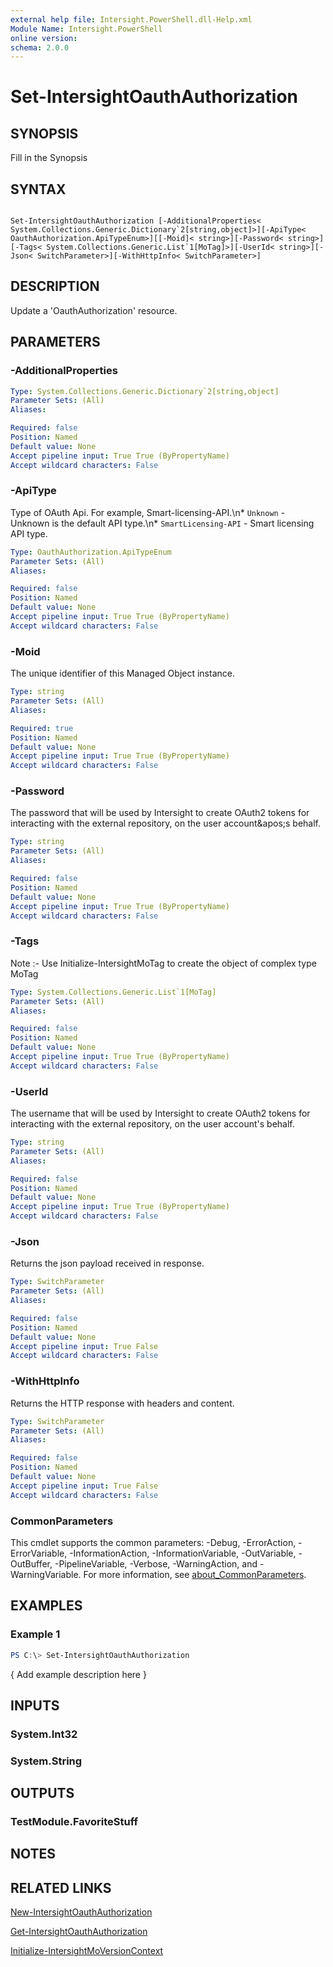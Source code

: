 ```yaml
---
external help file: Intersight.PowerShell.dll-Help.xml
Module Name: Intersight.PowerShell
online version:
schema: 2.0.0
---
```


# Set-IntersightOauthAuthorization

## SYNOPSIS
Fill in the Synopsis

## SYNTAX

```

Set-IntersightOauthAuthorization [-AdditionalProperties< System.Collections.Generic.Dictionary`2[string,object]>][-ApiType< OauthAuthorization.ApiTypeEnum>][[-Moid]< string>][-Password< string>][-Tags< System.Collections.Generic.List`1[MoTag]>][-UserId< string>][-Json< SwitchParameter>][-WithHttpInfo< SwitchParameter>]

```

## DESCRIPTION
Update a &apos;OauthAuthorization&apos; resource.

## PARAMETERS

### -AdditionalProperties


```yaml
Type: System.Collections.Generic.Dictionary`2[string,object]
Parameter Sets: (All)
Aliases:

Required: false
Position: Named
Default value: None
Accept pipeline input: True True (ByPropertyName)
Accept wildcard characters: False
```

### -ApiType
Type of OAuth Api. For example, Smart-licensing-API.\n* `Unknown` - Unknown is the default API type.\n* `SmartLicensing-API` - Smart licensing API type.

```yaml
Type: OauthAuthorization.ApiTypeEnum
Parameter Sets: (All)
Aliases:

Required: false
Position: Named
Default value: None
Accept pipeline input: True True (ByPropertyName)
Accept wildcard characters: False
```

### -Moid
The unique identifier of this Managed Object instance.

```yaml
Type: string
Parameter Sets: (All)
Aliases:

Required: true
Position: Named
Default value: None
Accept pipeline input: True True (ByPropertyName)
Accept wildcard characters: False
```

### -Password
The password that will be used by Intersight to create OAuth2 tokens for interacting with the external repository, on the user account&amp;apos;s behalf.

```yaml
Type: string
Parameter Sets: (All)
Aliases:

Required: false
Position: Named
Default value: None
Accept pipeline input: True True (ByPropertyName)
Accept wildcard characters: False
```

### -Tags


Note :- Use Initialize-IntersightMoTag to create the object of complex type MoTag

```yaml
Type: System.Collections.Generic.List`1[MoTag]
Parameter Sets: (All)
Aliases:

Required: false
Position: Named
Default value: None
Accept pipeline input: True True (ByPropertyName)
Accept wildcard characters: False
```

### -UserId
The username that will be used by Intersight to create OAuth2 tokens for interacting with the external repository, on the user account&apos;s behalf.

```yaml
Type: string
Parameter Sets: (All)
Aliases:

Required: false
Position: Named
Default value: None
Accept pipeline input: True True (ByPropertyName)
Accept wildcard characters: False
```

### -Json
Returns the json payload received in response.

```yaml
Type: SwitchParameter
Parameter Sets: (All)
Aliases:

Required: false
Position: Named
Default value: None
Accept pipeline input: True False
Accept wildcard characters: False
```

### -WithHttpInfo
Returns the HTTP response with headers and content.

```yaml
Type: SwitchParameter
Parameter Sets: (All)
Aliases:

Required: false
Position: Named
Default value: None
Accept pipeline input: True False
Accept wildcard characters: False
```


### CommonParameters
This cmdlet supports the common parameters: -Debug, -ErrorAction, -ErrorVariable, -InformationAction, -InformationVariable, -OutVariable, -OutBuffer, -PipelineVariable, -Verbose, -WarningAction, and -WarningVariable. For more information, see [about_CommonParameters](http://go.microsoft.com/fwlink/?LinkID=113216).

## EXAMPLES

### Example 1
```powershell
PS C:\> Set-IntersightOauthAuthorization
```

{ Add example description here }

## INPUTS

### System.Int32

### System.String

## OUTPUTS

### TestModule.FavoriteStuff

## NOTES

## RELATED LINKS

[New-IntersightOauthAuthorization](./New-IntersightOauthAuthorization.md)

[Get-IntersightOauthAuthorization](./Get-IntersightOauthAuthorization.md)

[Initialize-IntersightMoVersionContext](./Initialize-IntersightMoVersionContext.md)
